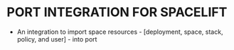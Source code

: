 # PORT INTEGRATION FOR SPACELIFT
- An integration to import space resources - [deployment, space, stack, policy, and user] - into port
